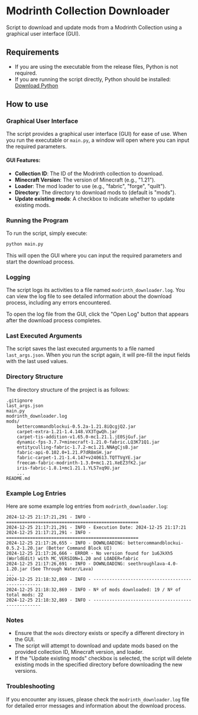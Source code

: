 # Modrinth Collection Downloader

Script to download and update mods from a Modrinth Collection using a graphical user interface (GUI).

## Requirements
- If you are using the executable from the release files, Python is not required.
- If you are running the script directly, Python should be installed: [Download Python](https://www.python.org/downloads/)

## How to use

### Graphical User Interface

The script provides a graphical user interface (GUI) for ease of use. When you run the executable or `main.py`, a window will open where you can input the required parameters.

#### GUI Features:

- **Collection ID**: The ID of the Modrinth collection to download.
- **Minecraft Version**: The version of Minecraft (e.g., "1.21").
- **Loader**: The mod loader to use (e.g., "fabric", "forge", "quilt").
- **Directory**: The directory to download mods to (default is "mods").
- **Update existing mods**: A checkbox to indicate whether to update existing mods.

### Running the Program

To run the script, simply execute:

```sh
python main.py
```

This will open the GUI where you can input the required parameters and start the download process.

### Logging

The script logs its activities to a file named `modrinth_downloader.log`. You can view the log file to see detailed information about the download process, including any errors encountered.

To open the log file from the GUI, click the "Open Log" button that appears after the download process completes.

### Last Executed Arguments

The script saves the last executed arguments to a file named `last_args.json`. When you run the script again, it will pre-fill the input fields with the last used values.

### Directory Structure

The directory structure of the project is as follows:

```
.gitignore
last_args.json
main.py
modrinth_downloader.log
mods/
    bettercommandblockui-0.5.2a-1.21.8iQcgjQ2.jar
    carpet-extra-1.21-1.4.148.VX3TgwQh.jar
    carpet-tis-addition-v1.65.0-mc1.21.1.jE0SjGuf.jar
    dynamic-fps-3.7.7+minecraft-1.21.0-fabric.LQ3K71Q1.jar
    entityculling-fabric-1.7.2-mc1.21.NNAgCjsB.jar
    fabric-api-0.102.0+1.21.P7dR8mSH.jar
    fabric-carpet-1.21-1.4.147+v240613.TQTTVgYE.jar
    freecam-fabric-modrinth-1.3.0+mc1.21.XeEZ3fK2.jar
    iris-fabric-1.8.1+mc1.21.1.YL57xq9U.jar
    ...
README.md
```

### Example Log Entries

Here are some example log entries from `modrinth_downloader.log`:

```log
2024-12-25 21:17:21,291 - INFO - ==================================================
2024-12-25 21:17:21,291 - INFO - Execution Date: 2024-12-25 21:17:21
2024-12-25 21:17:21,291 - INFO - ==================================================
2024-12-25 21:17:26,655 - INFO - DOWNLOADING: bettercommandblockui-0.5.2-1.20.jar (Better Command Block UI)
2024-12-25 21:17:26,666 - ERROR - No version found for 1u6JkXh5 (WorldEdit) with MC_VERSION=1.20 and LOADER=fabric
2024-12-25 21:17:26,691 - INFO - DOWNLOADING: seethroughlava-4.0-1.20.jar (See Through Water/Lava)
...
2024-12-25 21:18:32,869 - INFO - --------------------------------------------------
2024-12-25 21:18:32,869 - INFO - Nº of mods downloaded: 19 / Nº of total mods: 22
2024-12-25 21:18:32,869 - INFO - --------------------------------------------------
```

### Notes

- Ensure that the `mods` directory exists or specify a different directory in the GUI.
- The script will attempt to download and update mods based on the provided collection ID, Minecraft version, and loader.
- If the "Update existing mods" checkbox is selected, the script will delete existing mods in the specified directory before downloading the new versions.

### Troubleshooting

If you encounter any issues, please check the `modrinth_downloader.log` file for detailed error messages and information about the download process.
